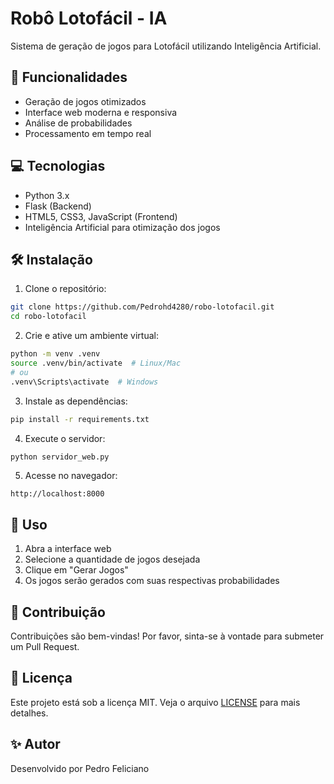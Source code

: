 # Robô Lotofácil - IA

Sistema de geração de jogos para Lotofácil utilizando Inteligência Artificial.

## 🚀 Funcionalidades

- Geração de jogos otimizados
- Interface web moderna e responsiva
- Análise de probabilidades
- Processamento em tempo real

## 💻 Tecnologias

- Python 3.x
- Flask (Backend)
- HTML5, CSS3, JavaScript (Frontend)
- Inteligência Artificial para otimização dos jogos

## 🛠️ Instalação

1. Clone o repositório:
```bash
git clone https://github.com/Pedrohd4280/robo-lotofacil.git
cd robo-lotofacil
```

2. Crie e ative um ambiente virtual:
```bash
python -m venv .venv
source .venv/bin/activate  # Linux/Mac
# ou
.venv\Scripts\activate  # Windows
```

3. Instale as dependências:
```bash
pip install -r requirements.txt
```

4. Execute o servidor:
```bash
python servidor_web.py
```

5. Acesse no navegador:
```
http://localhost:8000
```

## 📝 Uso

1. Abra a interface web
2. Selecione a quantidade de jogos desejada
3. Clique em "Gerar Jogos"
4. Os jogos serão gerados com suas respectivas probabilidades

## 🤝 Contribuição

Contribuições são bem-vindas! Por favor, sinta-se à vontade para submeter um Pull Request.

## 📄 Licença

Este projeto está sob a licença MIT. Veja o arquivo [LICENSE](LICENSE) para mais detalhes.

## ✨ Autor

Desenvolvido por Pedro Feliciano 